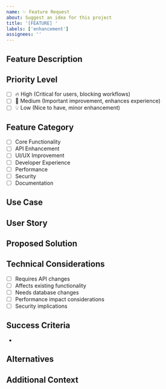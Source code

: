 ```yaml
---
name: ✨ Feature Request
about: Suggest an idea for this project
title: '[FEATURE] '
labels: ['enhancement']
assignees: ''
---
```


## Feature Description
<!-- What feature would you like to see? -->

## Priority Level
- [ ] 🔥 High (Critical for users, blocking workflows)
- [ ] 🚀 Medium (Important improvement, enhances experience)
- [ ] 💡 Low (Nice to have, minor enhancement)

## Feature Category
- [ ] Core Functionality
- [ ] API Enhancement
- [ ] UI/UX Improvement
- [ ] Developer Experience
- [ ] Performance
- [ ] Security
- [ ] Documentation

## Use Case
<!-- What problem does this solve? Why do you need this feature? -->

## User Story
<!-- As a [user type], I want [functionality] so that [benefit] -->

## Proposed Solution
<!-- How would you like this to work? -->

## Technical Considerations
- [ ] Requires API changes
- [ ] Affects existing functionality
- [ ] Needs database changes
- [ ] Performance impact considerations
- [ ] Security implications

## Success Criteria
<!-- How will we know this feature is successful? -->
-

## Alternatives
<!-- Have you considered other solutions? -->

## Additional Context
<!-- Screenshots, mockups, examples, or references -->
